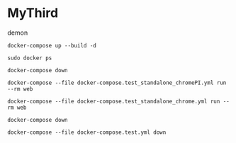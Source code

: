 # MyThird

demon

`docker-compose up --build -d`

`sudo docker ps`

`docker-compose down`

`docker-compose --file docker-compose.test_standalone_chromePI.yml run --rm web`

`docker-compose --file docker-compose.test_standalone_chrome.yml run --rm web`

`docker-compose down`

`docker-compose --file docker-compose.test.yml down`




